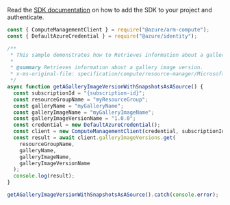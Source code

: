 Read the [SDK documentation](https://github.com/Azure/azure-sdk-for-js/blob/%40azure%2Farm-compute_18.0.0/sdk/compute/arm-compute/README.md) on how to add the SDK to your project and authenticate.

```javascript
const { ComputeManagementClient } = require("@azure/arm-compute");
const { DefaultAzureCredential } = require("@azure/identity");

/**
 * This sample demonstrates how to Retrieves information about a gallery image version.
 *
 * @summary Retrieves information about a gallery image version.
 * x-ms-original-file: specification/compute/resource-manager/Microsoft.Compute/stable/2021-10-01/examples/gallery/GetAGalleryImageVersionWithSnapshotsAsSource.json
 */
async function getAGalleryImageVersionWithSnapshotsAsASource() {
  const subscriptionId = "{subscription-id}";
  const resourceGroupName = "myResourceGroup";
  const galleryName = "myGalleryName";
  const galleryImageName = "myGalleryImageName";
  const galleryImageVersionName = "1.0.0";
  const credential = new DefaultAzureCredential();
  const client = new ComputeManagementClient(credential, subscriptionId);
  const result = await client.galleryImageVersions.get(
    resourceGroupName,
    galleryName,
    galleryImageName,
    galleryImageVersionName
  );
  console.log(result);
}

getAGalleryImageVersionWithSnapshotsAsASource().catch(console.error);
```
